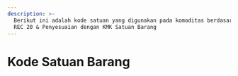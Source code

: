 ```yaml
---
description: >-
  Berikut ini adalah kode satuan yang digunakan pada komoditas berdasarkan UNECE
  REC 20 & Penyesuaian dengan KMK Satuan Barang
---
```


# Kode Satuan Barang


